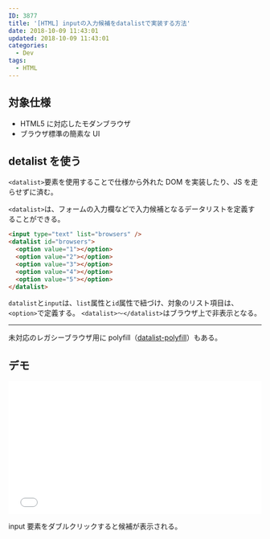 ```yaml
---
ID: 3877
title: '[HTML] inputの入力候補をdatalistで実装する方法'
date: 2018-10-09 11:43:01
updated: 2018-10-09 11:43:01
categories:
  - Dev
tags:
  - HTML
---
```


## 対象仕様

- HTML5 に対応したモダンブラウザ
- ブラウザ標準の簡素な UI

<!--more-->

## detalist を使う

`<datalist>`要素を使用することで仕様から外れた DOM を実装したり、JS を走らせずに済む。

`<datalist>`は、フォームの入力欄などで入力候補となるデータリストを定義することができる。

```html
<input type="text" list="browsers" />
<datalist id="browsers">
  <option value="1"></option>
  <option value="2"></option>
  <option value="3"></option>
  <option value="4"></option>
  <option value="5"></option>
</datalist>
```

`datalist`と`input`は、`list`属性と`id`属性で紐づけ、対象のリスト項目は、`<option>`で定義する。
`<datalist>～</datalist>`はブラウザ上で非表示となる。

---

未対応のレガシーブラウザ用に polyfill（[datalist-polyfill](https://github.com/mfranzke/datalist-polyfill)）もある。

## デモ

<iframe height='265' scrolling='no' title='datalist sample' src='//codepen.io/hiro0218/embed/bmggab/?height=265&theme-id=0&default-tab=result' frameborder='no' allowtransparency='true' allowfullscreen='true' style='width: 100%;'>See the Pen <a href='https://codepen.io/hiro0218/pen/bmggab/'>datalist sample</a> by hiro (<a href='https://codepen.io/hiro0218'>@hiro0218</a>) on <a href='https://codepen.io'>CodePen</a>.
</iframe>

input 要素をダブルクリックすると候補が表示される。

